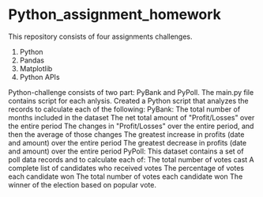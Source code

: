 # Python_assignment_homework

This repository consists of four assignments challenges.
1. Python
2. Pandas
3. Matplotlib
4. Python APIs


Python-challenge consists of two part: PyBank and PyPoll. The main.py file contains script for each anlysis.
Created a Python script that analyzes the records to calculate each of the following:
PyBank: 
The total number of months included in the dataset
The net total amount of "Profit/Losses" over the entire period
The changes in "Profit/Losses" over the entire period, and then the average of those changes
The greatest increase in profits (date and amount) over the entire period
The greatest decrease in profits (date and amount) over the entire period
PyPoll:
This dataset contains a set of poll data records and to calculate each of:
The total number of votes cast
A complete list of candidates who received votes
The percentage of votes each candidate won
The total number of votes each candidate won
The winner of the election based on popular vote.

